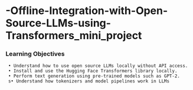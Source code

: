 # -Offline-Integration-with-Open-Source-LLMs-using-Transformers_mini_project

### Learning Objectives
     • Understand how to use open source LLMs locally without API access.
     • Install and use the Hugging Face Transformers library locally.
     • Perform text generation using pre-trained models such as GPT-2.
     s• Understand how tokenizers and model pipelines work in LLMs
